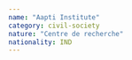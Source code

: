 ```yaml
---
name: "Aapti Institute"
category: civil-society
nature: "Centre de recherche"
nationality: IND
---
```

